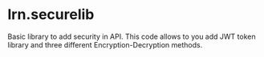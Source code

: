 # lrn.securelib
Basic library to add security in API. This code allows to you add JWT token library and three different Encryption-Decryption methods.

